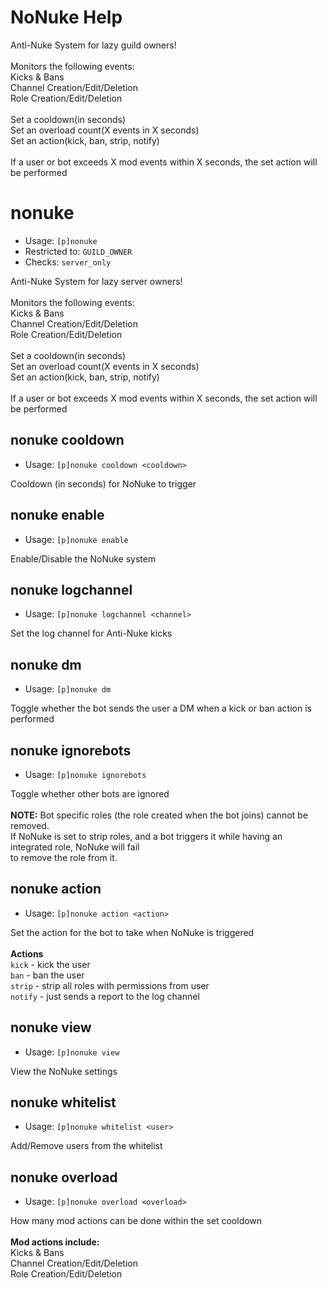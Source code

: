 # NoNuke Help

Anti-Nuke System for lazy guild owners!<br/><br/>Monitors the following events:<br/>Kicks & Bans<br/>Channel Creation/Edit/Deletion<br/>Role Creation/Edit/Deletion<br/><br/>Set a cooldown(in seconds)<br/>Set an overload count(X events in X seconds)<br/>Set an action(kick, ban, strip, notify)<br/><br/>If a user or bot exceeds X mod events within X seconds, the set action will be performed

# nonuke
 - Usage: `[p]nonuke `
 - Restricted to: `GUILD_OWNER`
 - Checks: `server_only`

Anti-Nuke System for lazy server owners!<br/><br/>Monitors the following events:<br/>Kicks & Bans<br/>Channel Creation/Edit/Deletion<br/>Role Creation/Edit/Deletion<br/><br/>Set a cooldown(in seconds)<br/>Set an overload count(X events in X seconds)<br/>Set an action(kick, ban, strip, notify)<br/><br/>If a user or bot exceeds X mod events within X seconds, the set action will be performed

## nonuke cooldown
 - Usage: `[p]nonuke cooldown <cooldown> `

Cooldown (in seconds) for NoNuke to trigger

## nonuke enable
 - Usage: `[p]nonuke enable `

Enable/Disable the NoNuke system

## nonuke logchannel
 - Usage: `[p]nonuke logchannel <channel> `

Set the log channel for Anti-Nuke kicks

## nonuke dm
 - Usage: `[p]nonuke dm `

Toggle whether the bot sends the user a DM when a kick or ban action is performed

## nonuke ignorebots
 - Usage: `[p]nonuke ignorebots `

Toggle whether other bots are ignored<br/><br/>**NOTE:** Bot specific roles (the role created when the bot joins) cannot be removed.<br/>If NoNuke is set to strip roles, and a bot triggers it while having an integrated role, NoNuke will fail<br/>to remove the role from it.

## nonuke action
 - Usage: `[p]nonuke action <action> `

Set the action for the bot to take when NoNuke is triggered<br/><br/>**Actions**<br/>`kick` - kick the user<br/>`ban` - ban the user<br/>`strip` - strip all roles with permissions from user<br/>`notify` - just sends a report to the log channel

## nonuke view
 - Usage: `[p]nonuke view `

View the NoNuke settings

## nonuke whitelist
 - Usage: `[p]nonuke whitelist <user> `

Add/Remove users from the whitelist

## nonuke overload
 - Usage: `[p]nonuke overload <overload> `

How many mod actions can be done within the set cooldown<br/><br/>**Mod actions include:**<br/>Kicks & Bans<br/>Channel Creation/Edit/Deletion<br/>Role Creation/Edit/Deletion

